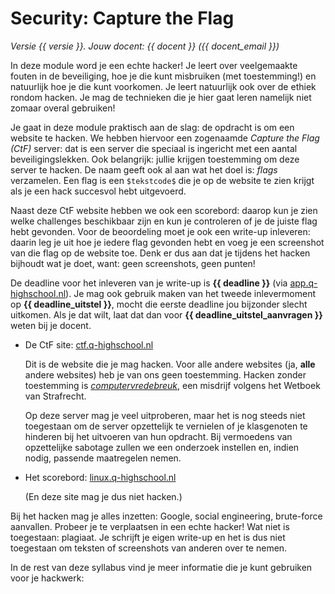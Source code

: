 # Security: Capture the Flag

<!-- Deze regel niet wijzigen! -->
*Versie {{ versie }}. Jouw docent: {{ docent }} ({{ docent_email }})*

In deze module word je een echte hacker! Je leert over veelgemaakte fouten in de beveiliging, hoe je die kunt misbruiken (met toestemming!) en natuurlijk hoe je die kunt voorkomen. Je leert natuurlijk ook over de ethiek rondom hacken. Je mag de technieken die je hier gaat leren namelijk niet zomaar overal gebruiken!

Je gaat in deze module praktisch aan de slag: de opdracht is om een website te hacken. We hebben hiervoor een zogenaamde *Capture the Flag (CtF)* server: dat is een server die speciaal is ingericht met een aantal beveiligingslekken. Ook belangrijk: jullie krijgen toestemming om deze server te hacken. De naam geeft ook al aan wat het doel is: *flags* verzamelen. Een flag is een `$tekstcode$` die je op de website te zien krijgt als je een hack succesvol hebt uitgevoerd.

Naast deze CtF website hebben we ook een scorebord: daarop kun je zien welke challenges beschikbaar zijn en kun je controleren of je de juiste flag hebt gevonden. Voor de beoordeling moet je ook een write-up inleveren: daarin leg je uit hoe je iedere flag gevonden hebt en voeg je een screenshot van die flag op de website toe. Denk er dus aan dat je tijdens het hacken bijhoudt wat je doet, want: geen screenshots, geen punten!

De deadline voor het inleveren van je write-up is **{{ deadline }}** (via [app.q-highschool.nl](https://app.q-highschool.nl)). Je mag ook gebruik maken van het tweede inlevermoment op **{{ deadline_uitstel }}**, mocht die eerste deadline jou bijzonder slecht uitkomen. Als je dat wilt, laat dat dan voor **{{ deadline_uitstel_aanvragen }}** weten bij je docent.

- De CtF site: [ctf.q-highschool.nl](https://ctf.q-highschool.nl)

  Dit is de website die je mag hacken. Voor alle andere websites (ja, **alle** andere websites) heb je van ons geen toestemming. Hacken zonder toestemming is *[computervredebreuk](https://www.om.nl/onderwerpen/cybercrime/hack_right/wetsartikel-computervredebreuk)*, een misdrijf volgens het Wetboek van Strafrecht.

  Op deze server mag je veel uitproberen, maar het is nog steeds niet toegestaan om de server opzettelijk te vernielen of je klasgenoten te hinderen bij het uitvoeren van hun opdracht. Bij vermoedens van opzettelijke sabotage zullen we een onderzoek instellen en, indien nodig, passende maatregelen nemen.

- Het scorebord: [linux.q-highschool.nl](https://linux.q-highschool.nl)

  (En deze site mag je dus niet hacken.)

Bij het hacken mag je alles inzetten: Google, social engineering, brute-force aanvallen. Probeer je te verplaatsen in een echte hacker! Wat niet is toegestaan: plagiaat. Je schrijft je eigen write-up en het is dus niet toegestaan om teksten of screenshots van anderen over te nemen.

In de rest van deze syllabus vind je meer informatie die je kunt gebruiken voor je hackwerk:

```{tableofcontents}
```
